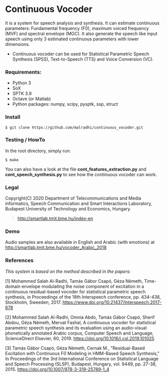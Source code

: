 # Continuous Vocoder
It is a system for speech analysis and synthesis. It can estimate continuous parameters: Fundamental frequency (F0), maximum voiced frequency (MVF) and spectral envelope (MGC). It also generate the speech like input speech using only 3 estimated continuous parameters with lower dimensions.

* Continuous vocoder can be used for Statistical Parametric Speech Synthesis (SPSS), Text-to-Speech (TTS) and Voice Conversion (VC).



### Requirements:

- Python 3
- SoX
- SPTK 3.9
- Octave (or Matlab)
- Python packages: numpy, scipy, pysptk, ssp, struct



### Install

```
$ git clone https://github.com/malradhi/continuous_vocoder.git
```


### Testing / HowTo

In the root directory, simply run:

```
$ make
```

You can also have a look at the file **cont_features_extraction.py** and **cont_speech_synthesis.py** to see how the continuous vocoder can work.



### Legal
Copyright(C) 2020 Department of Telecommunications and Media informatics, Speech Communication and Smart Interactions Laboratory, Budapest University of Technology and Economics, Hungary.
> http://smartlab.tmit.bme.hu/index-en



### Demo
Audio samples are also available in English and Arabic (with emotions) at http://smartlab.tmit.bme.hu/vocoder_Arabic_2018

 

### References

*This system is based on the method described in the papers:*

[1] Mohammed Salah Al-Radhi, Tamás Gábor Csapó, Géza Németh, Time-domain envelope modulating the noise component of excitation in a continuous residual-based vocoder for statistical parametric speech synthesis, in Proceedings of the 18th Interspeech conference, pp. 434-438, Stockholm, Sweeden, 2017. https://www.doi.org/10.21437/Interspeech.2017-678

[2] Mohammed Salah Al-Radhi, Omnia Abdo, Tamás Gábor Csapó, Sherif Abdou, Géza Németh, Mervat Fashal, A continuous vocoder for statistical parametric speech synthesis and its evaluation using an audio-visual phonetically annotated Arabic corpus, Computer Speech and Language, ScienceDirect Elsevier, 60, 2019. https://doi.org/10.1016/j.csl.2019.101025

[3] Tamás Gábor Csapó, Géza Németh, Cernak M., "Residual-Based Excitation with Continuous F0 Modeling in HMM-Based Speech Synthesis," In Proceedings of the 3rd International Conference on Statistical Language and Speech Processing (SLSP), Budapest, Hungary, vol. 9449, pp. 27-38, 2015. https://doi.org/10.1007/978-3-319-25789-1_4
